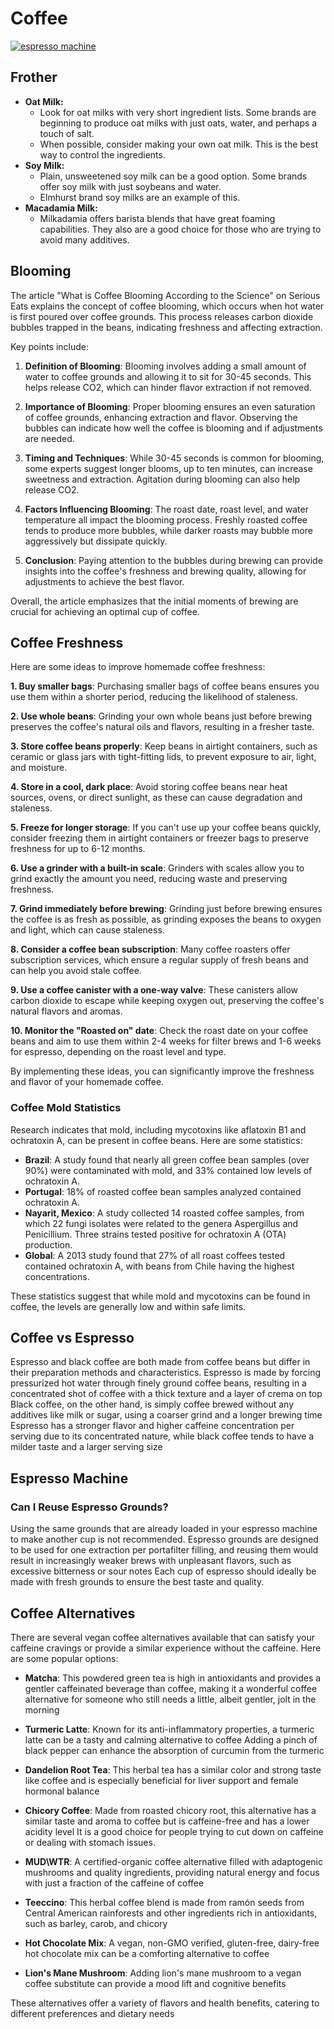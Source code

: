 # Coffee

[![espresso machine](https://img.youtube.com/vi/ZuQu12vMQZM/0.jpg)](https://www.youtube.com/watch?v=ZuQu12vMQZM)

## Frother

- **Oat Milk:**
  - Look for oat milks with very short ingredient lists. Some brands are beginning to produce oat milks with just oats, water, and perhaps a touch of salt.
  - When possible, consider making your own oat milk. This is the best way to control the ingredients.
- **Soy Milk:**
  - Plain, unsweetened soy milk can be a good option. Some brands offer soy milk with just soybeans and water.  
  - Elmhurst brand soy milks are an example of this.
- **Macadamia Milk:**
  - Milkadamia offers barista blends that have great foaming capabilities. They also are a good choice for those who are trying to avoid many additives.

## Blooming

The article "What is Coffee Blooming According to the Science" on Serious Eats explains the concept of coffee blooming, which occurs when hot water is first poured over coffee grounds. This process releases carbon dioxide bubbles trapped in the beans, indicating freshness and affecting extraction.

Key points include:

1. **Definition of Blooming**: Blooming involves adding a small amount of water to coffee grounds and allowing it to sit for 30-45 seconds. This helps release CO2, which can hinder flavor extraction if not removed.

2. **Importance of Blooming**: Proper blooming ensures an even saturation of coffee grounds, enhancing extraction and flavor. Observing the bubbles can indicate how well the coffee is blooming and if adjustments are needed.

3. **Timing and Techniques**: While 30-45 seconds is common for blooming, some experts suggest longer blooms, up to ten minutes, can increase sweetness and extraction. Agitation during blooming can also help release CO2.

4. **Factors Influencing Blooming**: The roast date, roast level, and water temperature all impact the blooming process. Freshly roasted coffee tends to produce more bubbles, while darker roasts may bubble more aggressively but dissipate quickly.

5. **Conclusion**: Paying attention to the bubbles during brewing can provide insights into the coffee's freshness and brewing quality, allowing for adjustments to achieve the best flavor.

Overall, the article emphasizes that the initial moments of brewing are crucial for achieving an optimal cup of coffee.

## Coffee Freshness

Here are some ideas to improve homemade coffee freshness:

**1. Buy smaller bags**: Purchasing smaller bags of coffee beans ensures you use them within a shorter period, reducing the likelihood of staleness.

**2. Use whole beans**: Grinding your own whole beans just before brewing preserves the coffee's natural oils and flavors, resulting in a fresher taste.

**3. Store coffee beans properly**: Keep beans in airtight containers, such as ceramic or glass jars with tight-fitting lids, to prevent exposure to air, light, and moisture.

**4. Store in a cool, dark place**: Avoid storing coffee beans near heat sources, ovens, or direct sunlight, as these can cause degradation and staleness.

**5. Freeze for longer storage**: If you can't use up your coffee beans quickly, consider freezing them in airtight containers or freezer bags to preserve freshness for up to 6-12 months.

**6. Use a grinder with a built-in scale**: Grinders with scales allow you to grind exactly the amount you need, reducing waste and preserving freshness.

**7. Grind immediately before brewing**: Grinding just before brewing ensures the coffee is as fresh as possible, as grinding exposes the beans to oxygen and light, which can cause staleness.

**8. Consider a coffee bean subscription**: Many coffee roasters offer subscription services, which ensure a regular supply of fresh beans and can help you avoid stale coffee.

**9. Use a coffee canister with a one-way valve**: These canisters allow carbon dioxide to escape while keeping oxygen out, preserving the coffee's natural flavors and aromas.

**10. Monitor the "Roasted on" date**: Check the roast date on your coffee beans and aim to use them within 2-4 weeks for filter brews and 1-6 weeks for espresso, depending on the roast level and type.

By implementing these ideas, you can significantly improve the freshness and flavor of your homemade coffee.

### Coffee Mold Statistics

Research indicates that mold, including mycotoxins like aflatoxin B1 and ochratoxin A, can be present in coffee beans. Here are some statistics:

- **Brazil**: A study found that nearly all green coffee bean samples (over 90%) were contaminated with mold, and 33% contained low levels of ochratoxin A.
- **Portugal**: 18% of roasted coffee bean samples analyzed contained ochratoxin A.
- **Nayarit, Mexico**: A study collected 14 roasted coffee samples, from which 22 fungi isolates were related to the genera Aspergillus and Penicillium. Three strains tested positive for ochratoxin A (OTA) production.
- **Global**: A 2013 study found that 27% of all roast coffees tested contained ochratoxin A, with beans from Chile having the highest concentrations.

These statistics suggest that while mold and mycotoxins can be found in coffee, the levels are generally low and within safe limits.

## Coffee vs Espresso

Espresso and black coffee are both made from coffee beans but differ in their preparation methods and characteristics. Espresso is made by forcing pressurized hot water through finely ground coffee beans, resulting in a concentrated shot of coffee with a thick texture and a layer of crema on top Black coffee, on the other hand, is simply coffee brewed without any additives like milk or sugar, using a coarser grind and a longer brewing time Espresso has a stronger flavor and higher caffeine concentration per serving due to its concentrated nature, while black coffee tends to have a milder taste and a larger serving size

## Espresso Machine

### Can I Reuse Espresso Grounds?

Using the same grounds that are already loaded in your espresso machine to make another cup is not recommended. Espresso grounds are designed to be used for one extraction per portafilter filling, and reusing them would result in increasingly weaker brews with unpleasant flavors, such as excessive bitterness or sour notes Each cup of espresso should ideally be made with fresh grounds to ensure the best taste and quality.

## Coffee Alternatives

There are several vegan coffee alternatives available that can satisfy your caffeine cravings or provide a similar experience without the caffeine. Here are some popular options:

- **Matcha**: This powdered green tea is high in antioxidants and provides a gentler caffeinated beverage than coffee, making it a wonderful coffee alternative for someone who still needs a little, albeit gentler, jolt in the morning

- **Turmeric Latte**: Known for its anti-inflammatory properties, a turmeric latte can be a tasty and calming alternative to coffee Adding a pinch of black pepper can enhance the absorption of curcumin from the turmeric

- **Dandelion Root Tea**: This herbal tea has a similar color and strong taste like coffee and is especially beneficial for liver support and female hormonal balance

- **Chicory Coffee**: Made from roasted chicory root, this alternative has a similar taste and aroma to coffee but is caffeine-free and has a lower acidity level It is a good choice for people trying to cut down on caffeine or dealing with stomach issues.

- **MUD\WTR**: A certified-organic coffee alternative filled with adaptogenic mushrooms and quality ingredients, providing natural energy and focus with just a fraction of the caffeine of coffee

- **Teeccino**: This herbal coffee blend is made from ramón seeds from Central American rainforests and other ingredients rich in antioxidants, such as barley, carob, and chicory

- **Hot Chocolate Mix**: A vegan, non-GMO verified, gluten-free, dairy-free hot chocolate mix can be a comforting alternative to coffee

- **Lion's Mane Mushroom**: Adding lion's mane mushroom to a vegan coffee substitute can provide a mood lift and cognitive benefits

These alternatives offer a variety of flavors and health benefits, catering to different preferences and dietary needs
